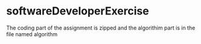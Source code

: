 # softwareDeveloperExercise
The coding part of the assignment is zipped and the algorithim part is in the file named algorithm
